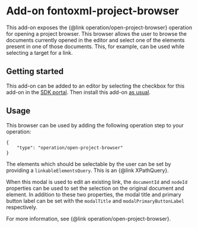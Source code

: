 # Add-on fontoxml-project-browser

This add-on exposes the {@link operation/open-project-browser} operation for opening a project browser. This browser allows the user to browse the documents currently opened in the editor and select one of the elements present in one of those documents. This, for example, can be used while selecting a target for a link.

## Getting started

This add-on can be added to an editor by selecting the checkbox for this add-on in the [SDK portal](http://sdk.fontoxml.com/). Then install this add-on [as usual](https://developers.fontoxml.com/install-add-on).

## Usage

This browser can be used by adding the following operation step to your operation:

```
{
    "type": "operation/open-project-browser"
}
```

The elements which should be selectable by the user can be set by providing a `linkableElementsQuery`. This is an {@link XPathQuery}.

When this modal is used to edit an existing link, the `documentId` and `nodeId` properties can be used to set the selection on the original document and element. In addition to these two properties, the modal title and primary button label can be set with the `modalTitle` and `modalPrimaryButtonLabel` respectively.

For more information, see {@link operation/open-project-browser}.
